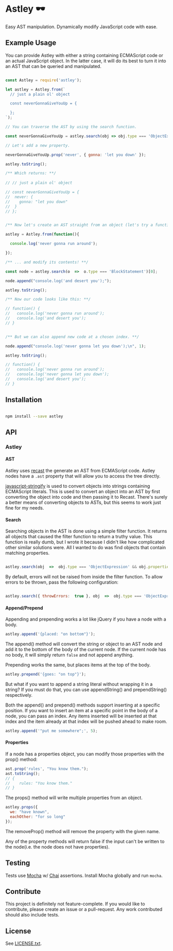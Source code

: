 Astley 🕶️
=====

Easy AST manipulation. Dynamically modify JavaScript code with ease.

## Example Usage

You can provide Astley with either a string containing ECMAScript code or an actual JavaScript object. In the latter case, it will do its best to turn it into an AST that can be queried and manipulated.

```javascript

const Astley = require('astley');

let astley = Astley.from(`
  // just a plain ol' object

  const neverGonnaGiveYouUp = {

  };
`);

// You can traverse the AST by using the search function.

const neverGonnaGiveYouUp = astley.search(obj => obj.type === 'ObjectExpression');

// Let's add a new property.

neverGonnaGiveYouUp.prop('never', { gonna: 'let you down' });

astley.toString();

/** Which returns: **/ 
 
// // just a plain ol' object

// const neverGonnaGiveYouUp = {
//  never: {
//    gonna: "let you down"
//  }
// };


/** Now let's create an AST straight from an object (let's try a function)... **/

astley = Astley.from(function(){

  console.log('never gonna run around');

});

/** ... and modify its contents! **/

const node = astley.search(o  =>  o.type === 'BlockStatement')[0];

node.append("console.log('and desert you');");

astley.toString();

/** Now our code looks like this: **/

// function() {
//   console.log('never gonna run around');
//   console.log('and desert you');
// }


/** But we can also append new code at a chosen index. **/

node.append("console.log('never gonna let you down');\n", 1);

astley.toString();  

// function() {
//   console.log('never gonna run around');
//   console.log('never gonna let you down');
//   console.log('and desert you');
// }

```

## Installation

```sh

npm install --save astley

```


## API

### Astley

#### AST

Astley uses [recast](https://github.com/benjamn/recast) the generate an AST from ECMAScript code. Astley nodes have a `.ast` property that will allow you to access the tree directly.

[javascript-stringify](https://github.com/blakeembrey/javascript-stringify) is used to convert objects into strings containing ECMAScript literals. This is used to convert an object into an AST by first converting the object into code and then passing it to Recast.  There's surely a better means of converting objects to ASTs, but this seems to work just fine for my needs.

#### Search

Searching objects in the AST is done using a simple filter function. It returns all objects that caused the filter function to return a truthy value. This function is really dumb, but I wrote it because I didn't like how complicated other similar solutions were. All I wanted to do was find objects that contain matching properties.

```javascript

astley.search(obj  =>  obj.type === 'ObjectExpression' && obj.properties.some(x  =>  x.key.name === 'foo'));

```

By default, errors will not be raised from inside the filter function. To allow errors to be thrown, pass the following configuration:

```javascript

astley.search({ throwErrors:  true }, obj  =>  obj.type === 'ObjectExpression');

```

#### Append/Prepend

Appending and prepending works a lot like jQuery if you have a node with a body.

```javascript
astley.append('{placed: "on bottom"}');
```
The append() method will convert the string or object to an AST node and add it to the bottom of the body of the current node.  If the current node has no body, it will simply return `false` and not append anything.

Prepending works the same, but places items at the top of the body.

```javascript
astley.prepend('{goes: "on top"}');
```

But what if you want to append a string literal without wrapping it in a string?  If you must do that, you can use appendString() and prependString() respectively.

Both the append() and prepend() methods support inserting at a specific position.  If you want to insert an item at a specific point in the body of a node, you can pass an index.  Any items inserted will be inserted at that index and the item already at that index will be pushed ahead to make room.

```javascript
astley.append('"put me somewhere";', 5);
```

#### Properties

If a node has a properties object, you can modify those properties with the prop() method:

```javascript
ast.prop('rules', "You know them.");
ast.toString();
// {
//    rules: "You know them."
// }
```

The props() method will write multiple properties from an object.
```javascript
astley.props({
  we: "have known",
  eachOther: "for so long"
});
```

The removeProp() method will remove the property with the given name.

Any of the property methods will return false if the input can't be written to the node(i.e. the node does not have properties).


## Testing

Tests use [Mocha](https://mochajs.org/) w/ [Chai](http://www.chaijs.com/) assertions. Install Mocha globally and run `mocha`.

## Contribute

This project is definitely not feature-complete. If you would like to contribute, please create an issue or a pull-request. Any work contributed should also include tests.

## License

See [LICENSE.txt](LICENSE.txt).